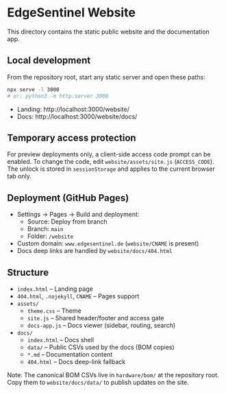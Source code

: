 # EdgeSentinel Website

This directory contains the static public website and the documentation app.

## Local development

From the repository root, start any static server and open these paths:

```sh
npx serve -l 3000
# or: python3 -m http.server 3000
```

- Landing: http://localhost:3000/website/
- Docs: http://localhost:3000/website/docs/

## Temporary access protection

For preview deployments only, a client-side access code prompt can be enabled.
To change the code, edit `website/assets/site.js` (`ACCESS_CODE`). The unlock
is stored in `sessionStorage` and applies to the current browser tab only.

## Deployment (GitHub Pages)

- Settings → Pages → Build and deployment:
  - Source: Deploy from branch
  - Branch: `main`
  - Folder: `/website`
- Custom domain: `www.edgesentinel.de` (`website/CNAME` is present)
- Docs deep links are handled by `website/docs/404.html`

## Structure

- `index.html` – Landing page
- `404.html`, `.nojekyll`, `CNAME` – Pages support
- `assets/`
  - `theme.css` – Theme
  - `site.js` – Shared header/footer and access gate
  - `docs-app.js` – Docs viewer (sidebar, routing, search)
- `docs/`
  - `index.html` – Docs shell
  - `data/` – Public CSVs used by the docs (BOM copies)
  - `*.md` – Documentation content
  - `404.html` – Docs deep-link fallback

Note: The canonical BOM CSVs live in `hardware/bom/` at the repository root.
Copy them to `website/docs/data/` to publish updates on the site.


